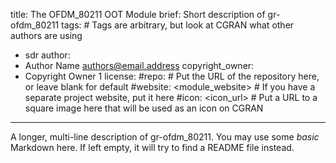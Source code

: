 title: The OFDM_80211 OOT Module
brief: Short description of gr-ofdm_80211
tags: # Tags are arbitrary, but look at CGRAN what other authors are using
  - sdr
author:
  - Author Name <authors@email.address>
copyright_owner:
  - Copyright Owner 1
license:
#repo: # Put the URL of the repository here, or leave blank for default
#website: <module_website> # If you have a separate project website, put it here
#icon: <icon_url> # Put a URL to a square image here that will be used as an icon on CGRAN
---
A longer, multi-line description of gr-ofdm_80211.
You may use some *basic* Markdown here.
If left empty, it will try to find a README file instead.

